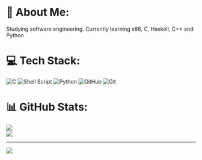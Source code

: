 # 💫 About Me:
Studying software engineering. Currently learning x86, C, Haskell, C++ and Python


# 💻 Tech Stack:
![C](https://img.shields.io/badge/c-%2300599C.svg?style=for-the-badge&logo=c&logoColor=white) ![Shell Script](https://img.shields.io/badge/shell_script-%23121011.svg?style=for-the-badge&logo=gnu-bash&logoColor=white) ![Python](https://img.shields.io/badge/python-3670A0?style=for-the-badge&logo=python&logoColor=ffdd54) ![GitHub](https://img.shields.io/badge/github-%23121011.svg?style=for-the-badge&logo=github&logoColor=white) ![Git](https://img.shields.io/badge/git-%23F05033.svg?style=for-the-badge&logo=git&logoColor=white)
# 📊 GitHub Stats:
![](https://github-readme-streak-stats.herokuapp.com/?user=Axistorm1&theme=gotham&hide_border=false)<br/>
![](https://github-readme-stats.vercel.app/api/top-langs/?username=Axistorm1&theme=gotham&hide_border=false&include_all_commits=true&count_private=false&layout=compact)

---
[![](https://visitcount.itsvg.in/api?id=Axistorm1&icon=2&color=9)](https://visitcount.itsvg.in)

<!-- Proudly created with GPRM ( https://gprm.itsvg.in ) -->
